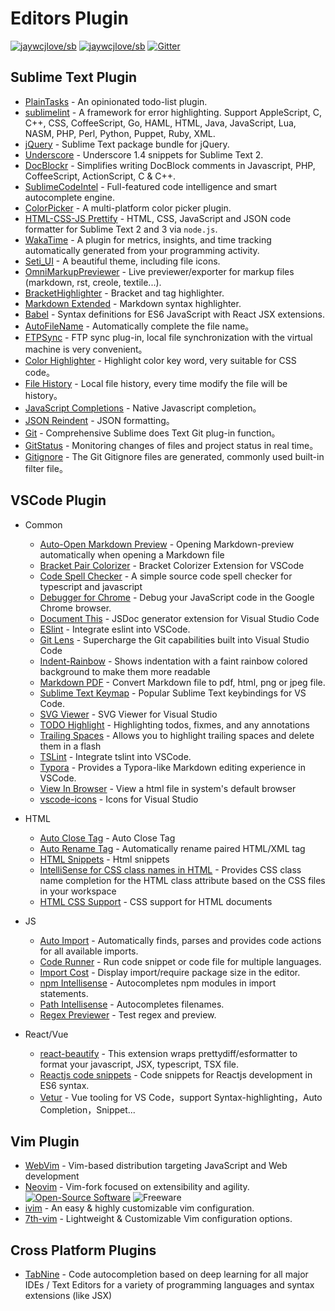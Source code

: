 Editors Plugin
===
<!--rehype:style=font-size: 38px; border-bottom: 0; display: flex; min-height: 260px; align-items: center; justify-content: center;-->

[![jaywcjlove/sb](https://jaywcjlove.github.io/sb/ico/awesome.svg)](https://github.com/jaywcjlove/awesome-mac) [![jaywcjlove/sb](https://jaywcjlove.github.io/sb/lang/chinese.svg)](editor-plugin-zh.md) [![Gitter](https://jaywcjlove.github.io/sb/ico/gitter.svg)](https://gitter.im/awesome-mac/en?utm_source=badge&utm_medium=badge&utm_campaign=pr-badge)
<!--rehype:style=text-align: center;-->

## Sublime Text Plugin

* [PlainTasks](https://packagecontrol.io/packages/PlainTasks) - An opinionated todo-list plugin.
* [sublimelint](https://github.com/lunixbochs/sublimelint) - A framework for error highlighting. Support AppleScript, C, C++, CSS, CoffeeScript, Go, HAML, HTML, Java, JavaScript, Lua, NASM, PHP, Perl, Python, Puppet, Ruby, XML.
* [jQuery](https://packagecontrol.io/packages/jQuery) - Sublime Text package bundle for jQuery.
* [Underscore](https://packagecontrol.io/packages/Underscore.js%20Snippets) - Underscore 1.4 snippets for Sublime Text 2.
* [DocBlockr](https://packagecontrol.io/packages/DocBlockr) - Simplifies writing DocBlock comments in Javascript, PHP, CoffeeScript, ActionScript, C & C++.
* [SublimeCodeIntel](https://packagecontrol.io/packages/SublimeCodeIntel) - Full-featured code intelligence and smart autocomplete engine.
* [ColorPicker](https://packagecontrol.io/packages/ColorPicker) - A multi-platform color picker plugin.
* [HTML-CSS-JS Prettify](https://packagecontrol.io/packages/HTML-CSS-JS%20Prettify) - HTML, CSS, JavaScript and JSON code formatter for Sublime Text 2 and 3 via `node.js`.
* [WakaTime](https://packagecontrol.io/packages/WakaTime) - A plugin for metrics, insights, and time tracking automatically generated from your programming activity.
* [Seti_UI](https://packagecontrol.io/packages/Seti_UI) - A beautiful theme, including file icons.
* [OmniMarkupPreviewer](https://packagecontrol.io/packages/OmniMarkupPreviewer) - Live previewer/exporter for markup files (markdown, rst, creole, textile...).
* [BracketHighlighter](https://packagecontrol.io/packages/BracketHighlighter) - Bracket and tag highlighter.
* [Markdown Extended](https://packagecontrol.io/packages/Markdown%20Extended) - Markdown syntax highlighter.
* [Babel](https://packagecontrol.io/packages/Babel) - Syntax definitions for ES6 JavaScript with React JSX extensions.
* [AutoFileName](https://packagecontrol.io/packages/AutoFileName) - Automatically complete the file name。
* [FTPSync](https://packagecontrol.io/packages/FTPSync) - FTP sync plug-in, local file synchronization with the virtual machine is very convenient。
* [Color Highlighter](https://packagecontrol.io/packages/Color%20Highlighter) - Highlight color key word, very suitable for CSS code。
* [File History](https://packagecontrol.io/packages/File%20History) - Local file history, every time modify the file will be history。
* [JavaScript Completions](https://packagecontrol.io/packages/JavaScript%20Completions) - Native Javascript completion。
* [JSON Reindent](https://packagecontrol.io/packages/JSON%20Reindent) - JSON formatting。
* [Git](https://packagecontrol.io/packages/Git) - Comprehensive Sublime does Text Git plug-in function。
* [GitStatus](https://packagecontrol.io/packages/GitStatus) - Monitoring changes of files and project status in real time。
* [Gitignore](https://packagecontrol.io/packages/Gitignore) - The Git Gitignore files are generated, commonly used built-in filter file。


## VSCode Plugin

* Common

  * [Auto-Open Markdown Preview](https://github.com/hnw/vscode-auto-open-markdown-preview) - Opening Markdown-preview automatically when opening a Markdown file
  * [Bracket Pair Colorizer](https://github.com/CoenraadS/Bracket-Pair-Colorizer-2) - Bracket Colorizer Extension for VSCode
  * [Code Spell Checker](https://github.com/Jason-Rev/vscode-spell-checker) - A simple source code spell checker for typescript and javascript
  * [Debugger for Chrome](https://github.com/Microsoft/vscode-chrome-debug) - Debug your JavaScript code in the Google Chrome browser.
  * [Document This](https://github.com/joelday/vscode-docthis) - JSDoc generator extension for Visual Studio Code
  * [ESlint](https://github.com/Microsoft/vscode-eslint) - Integrate eslint into VSCode.
  * [Git Lens](https://github.com/eamodio/vscode-gitlens) - Supercharge the Git capabilities built into Visual Studio Code
  * [Indent-Rainbow](https://github.com/oderwat/vscode-indent-rainbow) - Shows indentation with a faint rainbow colored background to make them more readable
  * [Markdown PDF](https://github.com/yzane/vscode-markdown-pdf) - Convert Markdown file to pdf, html, png or jpeg file.
  * [Sublime Text Keymap](https://github.com/Microsoft/vscode-sublime-keybindings) - Popular Sublime Text keybindings for VS Code.
  * [SVG Viewer](https://github.com/cssho/vscode-svgviewer) - SVG Viewer for Visual Studio
  * [TODO Highlight](https://github.com/wayou/vscode-todo-highlight) - Highlighting todos, fixmes, and any annotations
  * [Trailing Spaces](https://github.com/shardulm94/vscode-trailingspaces) - Allows you to highlight trailing spaces and delete them in a flash
  * [TSLint](https://github.com/microsoft/vscode-tslint) - Integrate tslint into VSCode.
  * [Typora](https://marketplace.visualstudio.com/items?itemName=cweijan.vscode-typora) - Provides a Typora-like Markdown editing experience in VSCode.
  * [View In Browser](https://github.com/hellopao/view-in-browser) - View a html file in system's default browser
  * [vscode-icons](https://github.com/vscode-icons/vscode-icons) - Icons for Visual Studio

* HTML
  * [Auto Close Tag](https://github.com/formulahendry/vscode-auto-close-tag) - Auto Close Tag
  * [Auto Rename Tag](https://github.com/formulahendry/vscode-auto-rename-tag) - Automatically rename paired HTML/XML tag
  * [HTML Snippets](https://marketplace.visualstudio.com/items?itemName=abusaidm.html-snippets) - Html snippets
  * [IntelliSense for CSS class names in HTML](https://github.com/Zignd/HTML-CSS-Class-Completion) - Provides CSS class name completion for the HTML class attribute based on the CSS files in your workspace
  * [HTML CSS Support](https://github.com/ecmel/vscode-html-css) - CSS support for HTML documents

* JS
  * [Auto Import](https://github.com/soates/Auto-Import) - Automatically finds, parses and provides code actions for all available imports.
  * [Code Runner](https://github.com/formulahendry/vscode-code-runner) - Run code snippet or code file for multiple languages.
  * [Import Cost](https://github.com/wix/import-cost) - Display import/require package size in the editor.
  * [npm Intellisense](https://github.com/ChristianKohler/NpmIntellisense) - Autocompletes npm modules in import statements.
  * [Path Intellisense](https://github.com/ChristianKohler/PathIntellisense) - Autocompletes filenames.
  * [Regex Previewer](https://github.com/chrmarti/vscode-regex) - Test regex and preview.

* React/Vue
  * [react-beautify](https://github.com/taichi/react-beautify) -  This extension wraps prettydiff/esformatter to format your javascript, JSX, typescript, TSX file.
  * [Reactjs code snippets](https://github.com/xabikos/vscode-react) - Code snippets for Reactjs development in ES6 syntax.
  * [Vetur](https://github.com/vuejs/vetur) - Vue tooling for VS Code，support Syntax-highlighting，Auto Completion，Snippet...

## Vim Plugin

* [WebVim](https://github.com/krampstudio/webvim) - Vim-based distribution targeting JavaScript and Web development
* [Neovim](https://neovim.io/) - Vim-fork focused on extensibility and agility. [![Open-Source Software][OSS Icon]](https://github.com/neovim/neovim) ![Freeware][Freeware Icon]
* [ivim](https://github.com/kepbod/ivim) - An easy & highly customizable vim configuration.
* [7th-vim](https://github.com/dofy/7th-vim) - Lightweight & Customizable Vim configuration options.

## Cross Platform Plugins

* [TabNine](https://tabnine.com) - Code autocompletion based on deep learning for all major IDEs / Text Editors for a variety of programming languages and syntax extensions (like JSX)

[OSS Icon]: https://jaywcjlove.github.io/sb/ico/min-oss.svg
[Freeware Icon]: https://jaywcjlove.github.io/sb/ico/min-free.svg
[app-store Icon]: https://jaywcjlove.github.io/sb/ico/min-app-store.svg

<!--idoc:config:
title: Editors Plugin Sharing Recommendation -
description: Editors Plugin Sharing Recommendation - Awesome Mac
-->